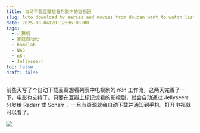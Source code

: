 ```yaml
---
title: 自动下载豆瓣想看列表中的影视剧
slug: Auto download tv series and movies from douban want to watch list
date: 2025-08-04T20:12:36+08:00
tags:
  - 计算机
  - 家庭自动化
  - homelab
  - NAS
  - n8n
  - Jellyseerr
toc: false
draft: false
---
```


前些天写了个自动下载豆瓣想看列表中电视剧的 n8n 工作流，这两天完善了一下，电影也支持了。只要在豆瓣上标记想看的影视剧，就会自动通过 Jellyseerr 分发给 Radarr 或 Sonarr ，一旦有资源就会自动下载并通知到手机，打开电视就可以看了。

![](https://raw.githubusercontent.com/xbot/image-hosting/master/blog/2025-08-04-20-14-05-mac_20250803114650.jpeg)